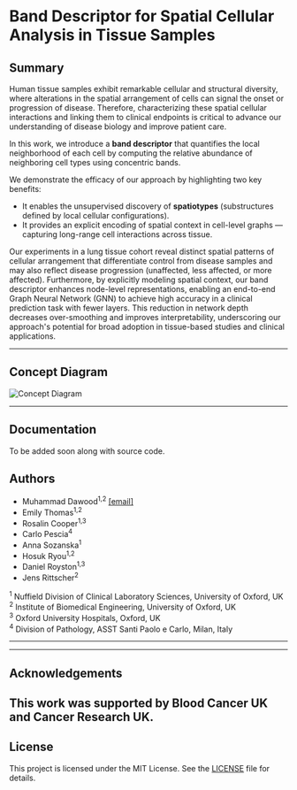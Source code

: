 # Band Descriptor for Spatial Cellular Analysis in Tissue Samples

## Summary

Human tissue samples exhibit remarkable cellular and structural diversity, where alterations in the spatial arrangement of cells can signal the onset or progression of disease. Therefore, characterizing these spatial cellular interactions and linking them to clinical endpoints is critical to advance our understanding of disease biology and improve patient care. 

In this work, we introduce a **band descriptor** that quantifies the local neighborhood of each cell by computing the relative abundance of neighboring cell types using concentric bands. 

We demonstrate the efficacy of our approach by highlighting two key benefits:
- It enables the unsupervised discovery of **spatiotypes** (substructures defined by local cellular configurations).
- It provides an explicit encoding of spatial context in cell-level graphs — capturing long-range cell interactions across tissue.

Our experiments in a lung tissue cohort reveal distinct spatial patterns of cellular arrangement that differentiate control from disease samples and may also reflect disease progression (unaffected, less affected, or more affected). Furthermore, by explicitly modeling spatial context, our band descriptor enhances node-level representations, enabling an end-to-end Graph Neural Network (GNN) to achieve high accuracy in a clinical prediction task with fewer layers. This reduction in network depth decreases over-smoothing and improves interpretability, underscoring our approach's potential for broad adoption in tissue-based studies and clinical applications.

---

## Concept Diagram

<!-- Include your concept diagram below -->
![Concept Diagram](./assets/concept_diagram.png)

---

## Documentation

To be added soon along with source code.

## Authors

- Muhammad Dawood<sup>1,2</sup> [[email]](mailto:muhammad.dawood@ndcls.ox.ac.uk)  
- Emily Thomas<sup>1,2</sup>  
- Rosalin Cooper<sup>1,3</sup>  
- Carlo Pescia<sup>4</sup>  
- Anna Sozanska<sup>1</sup>  
- Hosuk Ryou<sup>1,2</sup>  
- Daniel Royston<sup>1,3</sup>  
- Jens Rittscher<sup>2</sup>  

<sup>1</sup> Nuffield Division of Clinical Laboratory Sciences, University of Oxford, UK  
<sup>2</sup> Institute of Biomedical Engineering, University of Oxford, UK  
<sup>3</sup> Oxford University Hospitals, Oxford, UK  
<sup>4</sup> Division of Pathology, ASST Santi Paolo e Carlo, Milan, Italy  

---

---
## Acknowledgements
This work was supported by **Blood Cancer UK** and **Cancer Research UK**.
---

## License

This project is licensed under the MIT License. See the [LICENSE](./LICENSE) file for details.
